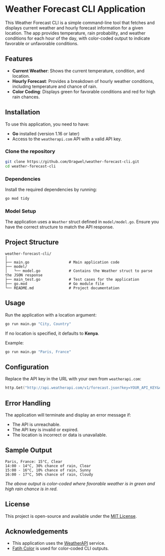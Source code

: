 
# Weather Forecast CLI Application

This Weather Forecast CLI is a simple command-line tool that fetches and displays current weather and hourly forecast information for a given location. The app provides temperature, rain probability, and weather conditions for each hour of the day, with color-coded output to indicate favorable or unfavorable conditions.

## Features
- **Current Weather**: Shows the current temperature, condition, and location.
- **Hourly Forecast**: Provides a breakdown of hourly weather conditions, including temperature and chance of rain.
- **Color Coding**: Displays green for favorable conditions and red for high rain chances.

## Installation

To use this application, you need to have:
- **Go** installed (version 1.16 or later)
- Access to the `weatherapi.com` API with a valid API key.

### Clone the repository
```bash
git clone https://github.com/Oragwel/weather-forecast-cli.git
cd weather-forecast-cli
```

### Dependencies
Install the required dependencies by running:
```bash
go mod tidy
```

### Model Setup
The application uses a `Weather` struct defined in `model/model.go`. Ensure you have the correct structure to match the API response.

## Project Structure

```
weather-forecast-cli/
│
├── main.go                  # Main application code
├── model/
│   └── model.go             # Contains the Weather struct to parse the JSON response
├── main_test.go             # Test cases for the application
├── go.mod                   # Go module file
└── README.md                # Project documentation
```


## Usage

Run the application with a location argument:
```bash
go run main.go "City, Country"
```
If no location is specified, it defaults to **Kenya**.

Example:
```bash
go run main.go "Paris, France"
```

## Configuration
Replace the API key in the URL with your own from `weatherapi.com`:
```go
http.Get("http://api.weatherapi.com/v1/forecast.json?key=YOUR_API_KEY&q=" + q + "&days=1&aqi=no&alerts=no")
```

## Error Handling

The application will terminate and display an error message if:
- The API is unreachable.
- The API key is invalid or expired.
- The location is incorrect or data is unavailable.

## Sample Output

```
Paris, France: 15°C, Clear
14:00 - 14°C, 30% chance of rain, Clear
15:00 - 16°C, 10% chance of rain, Sunny
16:00 - 17°C, 50% chance of rain, Cloudy
```
*The above output is color-coded where favorable weather is in green and high rain chance is in red.*

## License
This project is open-source and available under the [MIT License](LICENSE).

## Acknowledgements
- This application uses the [WeatherAPI](https://www.weatherapi.com/) service.
- [Fatih Color](https://github.com/fatih/color) is used for color-coded CLI outputs.
